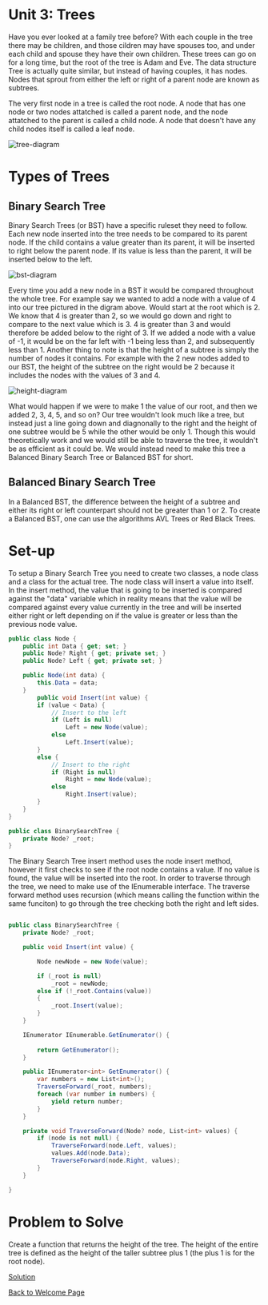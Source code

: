 # Unit 3: Trees

Have you ever looked at a family tree before? With each couple in the tree there may be children, and those cildren may have spouses too, and under each child and spouse they have their own children. These trees can go on for a long time, but the root of the tree is Adam and Eve. The data structure Tree is actually quite similar, but instead of having couples, it has nodes. Nodes that sprout from either the left or right of a parent node are known as subtrees.

The very first node in a tree is called the root node. A node that has one node or two nodes attatched is called a parent node, and the node attatched to the parent is called a child node. A node that doesn't have any child nodes itself is called a leaf node.

![tree-diagram](images/tree_diagram.png)

# Types of Trees

## Binary Search Tree

Binary Search Trees (or BST) have a specific ruleset they need to follow. Each new node inserted into the tree needs to be compared to its parent node. If the child contains a value greater than its parent, it will be inserted to right below the parent node. If its value is less than the parent, it will be inserted below to the left.

![bst-diagram](images/bst.png)

Every time you add a new node in a BST it would be compared throughout the whole tree. For example say we wanted to add a node with a value of 4 into our tree pictured in the digram above. Would start at the root which is 2. We know that 4 is greater than 2, so we would go down and right to compare to the next value which is 3. 4 is greater than 3 and would therefore be added below to the right of 3. If we added a node with a value of -1, it would be on the far left with -1 being less than 2, and subsequently less than 1. Another thing to note is that the height of a subtree is simply the number of nodes it contains. For example with the 2 new nodes added to our BST, the height of the subtree on the right would be 2 because it includes the nodes with the values of 3 and 4.

![height-diagram](images/height.png)

What would happen if we were to make 1 the value of our root, and then we added 2, 3, 4, 5, and so on? Our tree wouldn't look much like a tree, but instead just a line going down and diagnonally to the right and the height of one subtree would be 5 while the other would be only 1. Though this would theoretically work and we would still be able to traverse the tree, it wouldn't be as efficient as it could be. We would instead need to make this tree a Balanced Binary Search Tree or Balanced BST for short.

## Balanced Binary Search Tree

In a Balanced BST, the difference between the height of a subtree and either its right or left counterpart should not be greater than 1 or 2. To create a Balanced BST, one can use the algorithms AVL Trees or Red Black Trees.

# Set-up

To setup a Binary Search Tree you need to create two classes, a node class and a class for the actual tree. The node class will insert a value into itself. In the insert method, the value that is going to be inserted is compared against the "data" variable which in reality means that the value will be compared against every value currently in the tree and will be inserted either right or left depending on if the value is greater or less than the previous node value.

```csharp
public class Node {
    public int Data { get; set; }
    public Node? Right { get; private set; }
    public Node? Left { get; private set; }

    public Node(int data) {
        this.Data = data;
    }
        public void Insert(int value) {
        if (value < Data) {
            // Insert to the left
            if (Left is null)
                Left = new Node(value);
            else
                Left.Insert(value);
        }
        else {
            // Insert to the right
            if (Right is null)
                Right = new Node(value);
            else
                Right.Insert(value);
        }
    }
}

public class BinarySearchTree {
    private Node? _root;
}
```

The Binary Search Tree insert method uses the node insert method, however it first checks to see if the root node contains a value. If no value is found, the value will be inserted into the root. In order to traverse through the tree, we need to make use of the IEnumerable<int> interface. The traverse forward method uses recursion (which means calling the function within the same funciton) to go through the tree checking both the right and left sides. 

```csharp

public class BinarySearchTree {
    private Node? _root;

    public void Insert(int value) {

        Node newNode = new Node(value);

        if (_root is null)
            _root = newNode;
        else if (!_root.Contains(value))
        {
            _root.Insert(value);
        }
    }

    IEnumerator IEnumerable.GetEnumerator() {
        
        return GetEnumerator();
    }

    public IEnumerator<int> GetEnumerator() {
        var numbers = new List<int>();
        TraverseForward(_root, numbers);
        foreach (var number in numbers) {
            yield return number;
        }
    }

    private void TraverseForward(Node? node, List<int> values) {
        if (node is not null) {
            TraverseForward(node.Left, values);
            values.Add(node.Data);
            TraverseForward(node.Right, values);
        }
    }

}
```

# Problem to Solve

Create a function that returns the height of the tree. The height of the entire tree is defined as the height of the taller subtree plus 1 (the plus 1 is for the root node).

[Solution](Program.cs)

[Back to Welcome Page](welcome.md)
